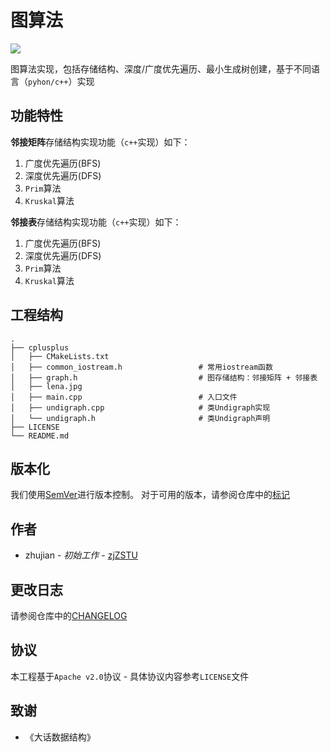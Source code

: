 
# 图算法

[![](https://img.shields.io/badge/commitizen-friendly-brightgreen.svg)](http://commitizen.github.io/cz-cli/)

图算法实现，包括存储结构、深度/广度优先遍历、最小生成树创建，基于不同语言（`pyhon/c++`）实现

## 功能特性

**邻接矩阵**存储结构实现功能（`c++`实现）如下：

1. 广度优先遍历(BFS)
2. 深度优先遍历(DFS)
3. `Prim`算法
4. `Kruskal`算法

**邻接表**存储结构实现功能（`c++`实现）如下：

1. 广度优先遍历(BFS)
2. 深度优先遍历(DFS)
3. `Prim`算法
4. `Kruskal`算法

## 工程结构

```
.
├── cplusplus
│   ├── CMakeLists.txt
│   ├── common_iostream.h                 # 常用iostream函数
│   ├── graph.h                           # 图存储结构：邻接矩阵 + 邻接表
│   ├── lena.jpg
│   ├── main.cpp                          # 入口文件
│   ├── undigraph.cpp                     # 类Undigraph实现
│   └── undigraph.h                       # 类Undigraph声明
├── LICENSE
└── README.md
```

## 版本化

我们使用[SemVer](http://semver.org/)进行版本控制。 对于可用的版本，请参阅仓库中的[标记](https://github.com/zjZSTU/graph_algorithm/releases)

## 作者

* zhujian - *初始工作* - [zjZSTU](https://github.com/zjZSTU)

## 更改日志

请参阅仓库中的[CHANGELOG](./CHANGELOG.md)

## 协议

本工程基于`Apache v2.0`协议 - 具体协议内容参考`LICENSE`文件

## 致谢

* 《大话数据结构》